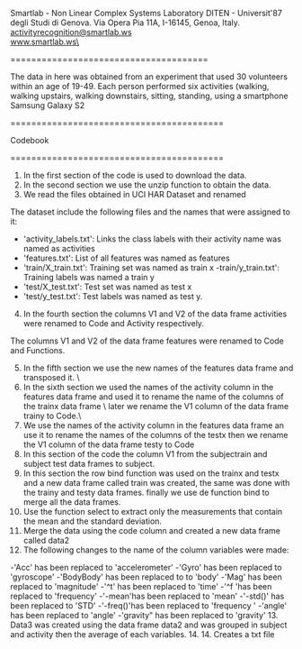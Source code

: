 

Smartlab - Non Linear Complex Systems Laboratory
DITEN - Universit\'87 degli Studi di Genova.
Via Opera Pia 11A, I-16145, Genoa, Italy.
activityrecognition@smartlab.ws\
www.smartlab.ws\

======================================

The data in here was obtained from an experiment that used 30 volunteers within an age of 19-49. Each person performed six activities (walking, walking upstairs, walking downstairs, sitting, standing, using a smartphone Samsung Galaxy S2

=========================================

Codebook

=========================================

1. In the first section of the code is used to download the data.
2. In the second section we use the unzip function to obtain the data.
3. We read the files obtained in UCI HAR Dataset and renamed

The dataset include the following files and the names that were assigned to it: 


- 'activity_labels.txt': Links the class labels with their activity name was named as activities
- 'features.txt': List of all features was named as features 
- 'train/X_train.txt': Training set was named as train x
-train/y_train.txt': Training labels was named a train y
- 'test/X_test.txt': Test set was named as test x 
- 'test/y_test.txt': Test labels was named as test y.

4. In the fourth section the columns V1 and V2 of the data frame activities were renamed to Code and Activity respectively. 

The columns V1 and V2 of the data frame features were renamed to Code and Functions.

5. In the fifth section we use the new names of the features data frame and transposed it. \
6. In the sixth section we used the names of the activity column in the features data frame and used it to rename the name of the columns of the trainx data frame \ later we rename the V1 column of the data frame trainy to Code.\
7. We use the names of the activity column in the features data frame an use it to rename the names of the columns of the testx then we rename the V1 column of the data frame testy to Code
8. In this section of the code the column V1 from the subjectrain and subject test data frames to subject. 
9. In this section the row bind function was used on the trainx and testx and a new data frame called train was created, the same was done with the trainy and testy data frames.
finally we use de function bind to merge all the data frames.
10. Use the function select to extract only the measurements that contain the mean and the standard deviation. 
11. Merge the data using the code column and created a new data frame called data2
12. The following changes to the name of the column variables were made: 

-'Acc' has been replaced to 'accelerometer'
-'Gyro' has been replaced to 'gyroscope'
-'BodyBody' has been replaced to  to 'body'
-'Mag' has been replaced  to 'magnitude'
-'^t' has been replaced  to 'time'
-'^f 'has been replaced to 'frequency'
-'-mean'has been replaced to 'mean'
-'-std()' has been replaced to  'STD'
-'-freq()'has been replaced to 'frequency '
-'angle' has been replaced to 'angle'
-'gravity" has been replaced to 'gravity'
13. Data3 was created using the data frame data2 and was grouped in subject and activity then the average of each variables.
14. 14. Creates a txt file

